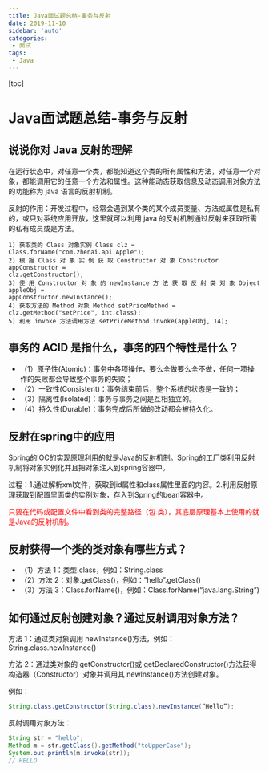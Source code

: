 ```yaml
---
title: Java面试题总结-事务与反射
date: 2019-11-10
sidebar: 'auto'
categories:
 - 面试
tags:
 - Java
---
```


[toc]

# Java面试题总结-事务与反射

## 说说你对 Java 反射的理解

在运行状态中，对任意一个类，都能知道这个类的所有属性和方法，对任意一个对象，都能调用它的任意一个方法和属性。这种能动态获取信息及动态调用对象方法的功能称为 java 语言的反射机制。

反射的作用：开发过程中，经常会遇到某个类的某个成员变量、方法或属性是私有的，或只对系统应用开放，这里就可以利用 java 的反射机制通过反射来获取所需的私有成员或是方法。

```
1) 获取类的 Class 对象实例 Class clz = Class.forName("com.zhenai.api.Apple");
2) 根 据 Class 对 象 实 例 获 取 Constructor 对 象 Constructor appConstructor =
clz.getConstructor();
3) 使 用 Constructor 对 象 的 newInstance 方 法 获 取 反 射 类 对 象 Object appleObj =
appConstructor.newInstance();
4) 获取方法的 Method 对象 Method setPriceMethod = clz.getMethod("setPrice", int.class);
5) 利用 invoke 方法调用方法 setPriceMethod.invoke(appleObj, 14);
```

## 事务的 ACID 是指什么，事务的四个特性是什么？

* （1）原子性(Atomic)：事务中各项操作，要么全做要么全不做，任何一项操作的失败都会导致整个事务的失败；
* （2）一致性(Consistent)：事务结束前后，整个系统的状态是一致的；
* （3）隔离性(Isolated)：事务与事务之间是互相独立的。
* （4）持久性(Durable)：事务完成后所做的改动都会被持久化。

## 反射在spring中的应用

Spring的IOC的实现原理利用的就是Java的反射机制。Spring的工厂类利用反射机制将对象实例化并且把对象注入到spring容器中。

过程：1.通过解析xml文件，获取到id属性和class属性里面的内容。2.利用反射原理获取到配置里面类的实例对象，存入到Spring的bean容器中。 

<font color="red">只要在代码或配置文件中看到类的完整路径（包.类），其底层原理基本上使用的就是Java的反射机制。</font>

## 反射获得一个类的类对象有哪些方式？

* （1）方法 1：类型.class，例如：String.class
* （2）方法 2：对象.getClass()，例如：”hello”.getClass()
* （3）方法 3：Class.forName()，例如：Class.forName(“java.lang.String”)

## 如何通过反射创建对象？通过反射调用对象方法？
方法 1：通过类对象调用 newInstance()方法，例如：String.class.newInstance()

方法 2：通过类对象的 getConstructor()或 getDeclaredConstructor()方法获得构造器（Constructor）对象并调用其 newInstance()方法创建对象。

例如：
```java
String.class.getConstructor(String.class).newInstance(“Hello”);
```

反射调用对象方法：
```java
String str = "hello";
Method m = str.getClass().getMethod("toUpperCase");
System.out.println(m.invoke(str));
// HELLO
```